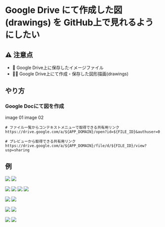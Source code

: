 # Google Drive にて作成した図(drawings) を GitHub上で見れるようにしたい

## :warning: 注意点

+ :no_good: Google Drive上に保存したイメージファイル
+ :ok_woman: Google Drive上にて作成・保存した図形描画(drawings)

## やり方

### Google Docにて図を作成

image 01
image 02


```
# ファイル一覧からコンテキストメニューで取得できる共有用リンク
https://drive.google.com/a/${APP_DOMAIN}/open?id=${FILE_ID}&authuser=0

# プレビューから取得できる共有用リンク
https://drive.google.com/a/${APP_DOMAIN}/file/d/${FILE_ID}/view?usp=sharing
```




## 例

![](https://drive.google.com/drive/u/0/folders/16poLQNzJaNfQd4xrIlspsmXfD_Qfr2o4)
![](https://docs.google.com/drawings/d/13KsSYhAy8rf1JfZCMTyI5owf8T-wlR3pzzZeROgA9ME/edit?usp=sharing)

![](https://docs.google.com/drawings/d/13KsSYhAy8rf1JfZCMTyI5owf8T-wlR3pzzZeROgA9ME/preview,900,600,yes)
![](https://docs.google.com/drawings/d/13KsSYhAy8rf1JfZCMTyI5owf8T-wlR3pzzZeROgA9ME/preview,yes)
![](https://drive.google.com/open?id=13KsSYhAy8rf1JfZCMTyI5owf8T-wlR3pzzZeROgA9ME)
![](https://drive.google.com/uc?export=view&id=13KsSYhAy8rf1JfZCMTyI5owf8T-wlR3pzzZeROgA9ME)


![](https://drive.google.com/drive/u/0/folders/16poLQNzJaNfQd4xrIlspsmXfD_Qfr2o4)
![](https://drive.google.com/uc?export=view&id=16poLQNzJaNfQd4xrIlspsmXfD_Qfr2o4)


![](https://drive.google.com/a/${APP_DOMAIN}/uc?export=view&id=${FILE_ID})
![](https://drive.google.com/a/${APP_DOMAIN}/uc?export=view&id=${FILE_ID})


![](https://docs.google.com/drawings/d/e/2PACX-1vTFd21hzXtpC-dQjYNvCdLyZpvrpyl3G2DKxMMjlizxifFmhDtBleYU6jZeG4W8r4730l6Poj6iisJl/pub?w=1440&h=1080)
![](https://docs.google.com/drawings/d/13KsSYhAy8rf1JfZCMTyI5owf8T-wlR3pzzZeROgA9ME/pub?w=1440&h=1080)
